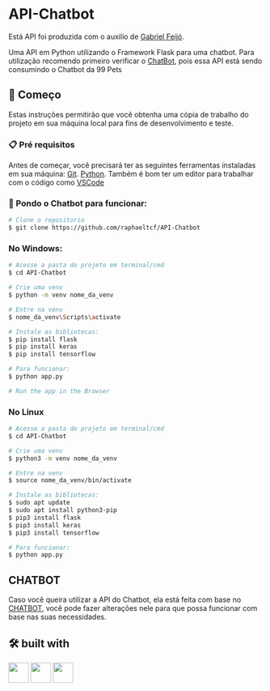 # API-Chatbot

Está API foi produzida com o auxilio de [Gabriel Feijó](https://github.com/GabrielFeijo).

Uma API em Python utilizando o Framework Flask para uma chatbot. 
Para utilização recomendo primeiro verificar o [ChatBot](https://github.com/raphaeltcf/Chatbot), pois essa API está sendo consumindo o Chatbot da 99 Pets


## 🚀 Começo

Estas instruções permitirão que você obtenha uma cópia de trabalho do projeto em sua máquina local para fins de desenvolvimento e teste.

### 📋 Pré requisitos

Antes de começar, você precisará ter as seguintes ferramentas instaladas em sua máquina:
[Git](https://git-scm.com).
[Python](https://www.python.org/).
Também é bom ter um editor para trabalhar com o código como [VSCode](https://code.visualstudio.com/)

### 🎲 Pondo o Chatbot para funcionar:

```bash
# Clone o repositorio
$ git clone https://github.com/raphaeltcf/API-Chatbot
```

### No Windows: 

```bash
# Acesse a pasta do projeto em terminal/cmd
$ cd API-Chatbot

# Crie uma venv
$ python -m venv nome_da_venv

# Entre na venv
$ nome_da_venv\Scripts\activate

# Instale as bibliotecas: 
$ pip install flask 
$ pip install keras 
$ pip install tensorflow

# Para funcionar:
$ python app.py

# Run the app in the Browser
```

### No Linux

```bash
# Acesse a pasta do projeto em terminal/cmd
$ cd API-Chatbot

# Crie uma venv
$ python3 -m venv nome_da_venv

# Entre na venv
$ source nome_da_venv/bin/activate

# Instale as bibliotecas: 
$ sudo apt update
$ sudo apt install python3-pip
$ pip3 install flask 
$ pip3 install keras 
$ pip3 install tensorflow

# Para funcionar: 
$ python app.py

```

## CHATBOT 

Caso você queira utilizar a API do Chatbot, ela está feita com base no [CHATBOT](https://github.com/raphaeltcf/Chatbot), você pode fazer alterações nele para que possa funcionar com base nas suas necessidades.


## 🛠️ built with
<img src="https://cdn.jsdelivr.net/gh/devicons/devicon/icons/python/python-original.svg" width="40" height="40" />  <img src="https://cdn.jsdelivr.net/gh/devicons/devicon/icons/tensorflow/tensorflow-original.svg" width="40" height="40" /> <img src="https://cdn.jsdelivr.net/gh/devicons/devicon/icons/flask/flask-original.svg" width="40" height="40" />
